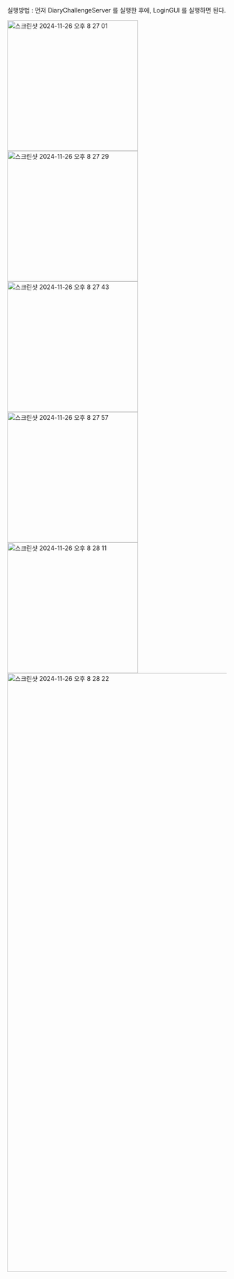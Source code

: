 실행방법 : 먼저 DiaryChallengeServer 를 실행한 후에, LoginGUI 를 실행하면 된다.

<img width="300" alt="스크린샷 2024-11-26 오후 8 27 01" src="https://github.com/user-attachments/assets/d9f65ce8-b0e6-45de-8af9-177711e32ac3">
<img width="300" alt="스크린샷 2024-11-26 오후 8 27 29" src="https://github.com/user-attachments/assets/cd3ca473-e4b2-48f3-838c-dd8d4cff9462">
<img width="300" alt="스크린샷 2024-11-26 오후 8 27 43" src="https://github.com/user-attachments/assets/7edb5904-1742-408e-9560-8cc45ef76079">
<img width="300" alt="스크린샷 2024-11-26 오후 8 27 57" src="https://github.com/user-attachments/assets/67175419-df78-4926-83ce-d3a7032ecae4">
<img width="300" alt="스크린샷 2024-11-26 오후 8 28 11" src="https://github.com/user-attachments/assets/a72e5d59-e8ab-410f-ac1f-908eef8ac515">
<img width="1376" alt="스크린샷 2024-11-26 오후 8 28 22" src="https://github.com/user-attachments/assets/d7ab0059-1aca-4e84-94a0-67dc396ef243">
